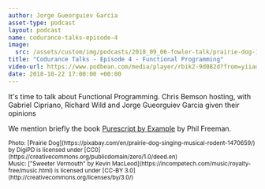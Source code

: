 ```yaml
---
author: Jorge Gueorguiev Garcia
asset-type: podcast
layout: podcast
name: codurance-talks-episode-4
image: 
  src: /assets/custom/img/podcasts/2018_09_06-fowler-talk/prairie-dog-1470659_1280.jpg
title: "Codurance Talks - Episode 4 - Functional Programming"
video-url: https://www.podbean.com/media/player/rbik2-9d082d?from=yiiadmin&download=1&version=1&vjs=1&skin=1&auto=0&share=1&fonts=Helvetica&download=1&rtl=0
date: 2018-10-22 17:00:00 +00:00
---
```


It's time to talk about Functional Programming. Chris Bemson hosting, with Gabriel Cipriano, Richard Wild and Jorge Gueorguiev Garcia given their opinions

We mention briefly the book [Purescript by Example](https://leanpub.com/purescript) by Phil Freeman.


<sub>
Photo: [Prairie Dog](https://pixabay.com/en/prairie-dog-singing-musical-rodent-1470659/) by DigiPD is licensed under [CC0](https://creativecommons.org/publicdomain/zero/1.0/deed.en)
<br/>Music: ["Sweeter Vermouth" by Kevin MacLeod](https://incompetech.com/music/royalty-free/music.html) is licensed under [CC-BY 3.0](http://creativecommons.org/licenses/by/3.0/)
</sub>
